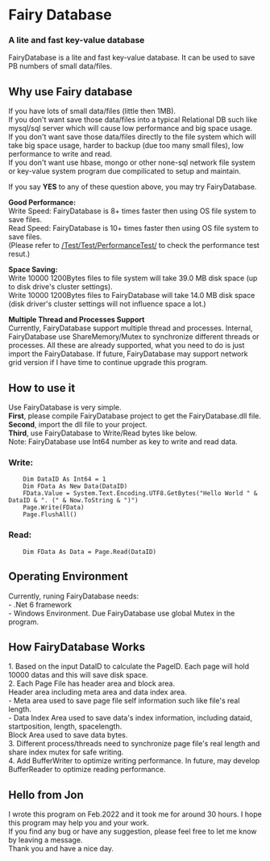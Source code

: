 ﻿<h1>Fairy Database</h1>
<h3>A lite and fast key-value database</h3>
FairyDatabase is a lite and fast key-value database. It can be used to save PB numbers of small data/files.

<h2>Why use Fairy database</h2>
If you have lots of small data/files (little then 1MB).<br>
If you don't want save those data/files into a typical Relational DB such like mysql/sql server which will cause low performance and big space usage.<br>
If you don't want save those data/files directly to the file system which will take big space usage, harder to backup (due too many small files), low performance to write and read.<br>
If you don't want use hbase, mongo or other none-sql network file system or key-value system program due compilicated to setup and maintain.<br>

If you say <b>YES</b> to any of these question above, you may try FairyDatabase.<br>

<b>Good Performance:</b><br>
Write Speed: FairyDatabase is 8+ times faster then using OS file system to save files.<br>
Read Speed: FairyDatabase is 10+ times faster then using OS file system to save files.<br>
(Please refer to <a href="https://github.com/nyfok/FairyDatabase/tree/develop/Test/Test/PerformanceTestResultsReference">/Test/Test/PerformanceTest/</a> to check the performance test resut.)<br>

<b>Space Saving:</b> <br>
Write 10000 1200Bytes files to file system will take 39.0 MB disk space (up to disk drive's cluster settings).<br>
Write 10000 1200Bytes files to FairyDatabase will take 14.0 MB disk space (disk driver's cluster settings will not influence space a lot.)<br>

<b>Multiple Thread and Processes Support</b> <br>
Currently, FairyDatabase support multiple thread and processes. Internal, FairyDatabase use ShareMemory/Mutex to synchronize different threads or processes. All these are already supported, what you need to do is just import the FairyDatabase.
If future, FairyDatabase may support network grid version if I have time to continue upgrade this program.<br>

<h2>How to use it</h2>
Use FairyDatabase is very simple. <br>
<b>First</b>, please compile FairyDatabase project to get the FairyDatabase.dll file. <br>
<b>Second</b>, import the dll file to your project. <br>
<b>Third</b>, use FairyDatabase to Write/Read bytes like below. <br>
Note: FairyDatabase use Int64 number as key to write and read data. <br>

<h3>Write:</h3>
<pre><code>    Dim DataID As Int64 = 1
    Dim FData As New Data(DataID)
    FData.Value = System.Text.Encoding.UTF8.GetBytes("Hello World " & DataID & ". (" & Now.ToString & ")")
    Page.Write(FData)
    Page.FlushAll()
</code></pre>

<h3>Read:</h3>
<pre><code>    Dim FData As Data = Page.Read(DataID)
</code></pre>

<h2>Operating Environment</h2>
Currently, runing FairyDatabase needs: <br>
 - .Net 6 framework <br>
 - Windows Environment. Due FairyDatabase use global Mutex in the program. <br>

 <h2>How FairyDatabase Works</h2>
 1. Based on the input DataID to calculate the PageID. Each page will hold 10000 datas and this will save disk space. <br>
 2. Each Page File has header area and block area.  <br>
 Header area including meta area and data index area.  <br>
 - Meta area used to save page file self information such like file's real length.  <br>
 - Data Index Area used to save data's index information, including dataid, startposition, length, spacelength. <br>
 Block Area used to save data bytes. <br>
 3. Different process/threads need to synchronize page file's real length and share index mutex for safe writing. <br>
 4. Add BufferWriter to optimize writing performance. In future, may develop BufferReader to optimize reading performance. <br>
  
<h2>Hello from Jon</h2>
I wrote this program on Feb.2022 and it took me for around 30 hours. I hope this program may help you and your work. <br>
If you find any bug or have any suggestion, please feel free to let me know by leaving a message. <br>
Thank you and have a nice day. <br>